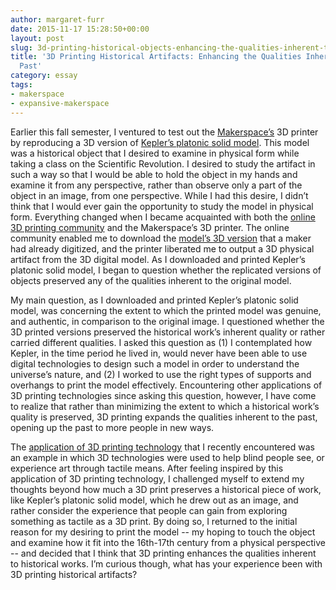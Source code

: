 ```yaml
---
author: margaret-furr
date: 2015-11-17 15:28:50+00:00
layout: post
slug: 3d-printing-historical-objects-enhancing-the-qualities-inherent-to-the-past
title: '3D Printing Historical Artifacts: Enhancing the Qualities Inherent to the
  Past'
category: essay
tags:
- makerspace
- expansive-makerspace
---
```


Earlier this fall semester, I ventured to test out the [Makerspace’s](http://scholarslab.org/makerspace/) 3D printer by reproducing a 3D version of [Kepler’s platonic solid model](http://www.georgehart.com/virtual-polyhedra/figs/kepler-spheres-1.jpg). This model was a historical object that I desired to examine in physical form while taking a class on the Scientific Revolution. I desired to study the artifact in such a way so that I would be able to hold the object in my hands and examine it from any perspective, rather than observe only a part of the object in an image, from one perspective. While I had this desire, I didn’t think that I would ever gain the opportunity to study the model in physical form. Everything changed when I became acquainted with both the [online 3D printing community](http://www.thingiverse.com/) and the Makerspace’s 3D printer. The online community enabled me to download the [model’s 3D version](http://thingiverse-production-new.s3.amazonaws.com/renders/bc/08/31/f5/c9/KeplerInnerPlanets_preview_featured.jpg) that a maker had already digitized, and the printer liberated me to output a 3D physical artifact from the 3D digital model. As I downloaded and printed Kepler’s platonic solid model, I began to question whether the replicated versions of objects preserved any of the qualities inherent to the original model.



My main question, as I downloaded and printed Kepler’s platonic solid model, was concerning the extent to which the printed model was genuine, and authentic, in comparison to the original image. I questioned whether the 3D printed versions preserved the historical work’s inherent quality or rather carried different qualities. I asked this question as (1) I contemplated how Kepler, in the time period he lived in, would never have been able to use digital technologies to design such a model in order to understand the universe’s nature, and (2) I worked to use the right types of supports and overhangs to print the model effectively. Encountering other applications of 3D printing technologies since asking this question, however, I have come to realize that rather than minimizing the extent to which a historical work’s quality is preserved, 3D printing expands the qualities inherent to the past, opening up the past to more people in new ways.



The [application of 3D printing technology](https://www.kickstarter.com/projects/3dphotoworks/bringing-the-worlds-greatest-art-to-blind-people) that I recently encountered was an example in which 3D technologies were used to help blind people see, or experience art through tactile means. After feeling inspired by this application of 3D printing technology, I challenged myself to extend my thoughts beyond how much a 3D print preserves a historical piece of work, like Kepler’s platonic solid model, which he drew out as an image, and rather consider the experience that people can gain from exploring something as tactile as a 3D print. By doing so, I returned to the initial reason for my desiring to print the model -- my hoping to touch the object and examine how it fit into the 16th-17th century from a physical perspective -- and decided that I think that 3D printing enhances the qualities inherent to historical works. I’m curious though, what has your experience been with 3D printing historical artifacts?

